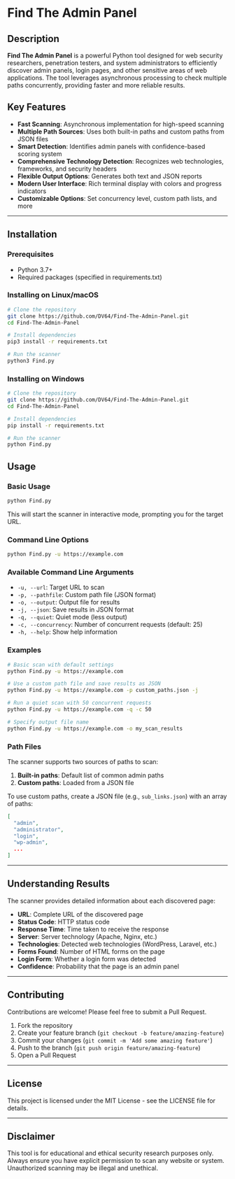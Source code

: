 # Find The Admin Panel

## Description

**Find The Admin Panel** is a powerful Python tool designed for web security researchers, penetration testers, and system administrators to efficiently discover admin panels, login pages, and other sensitive areas of web applications. The tool leverages asynchronous processing to check multiple paths concurrently, providing faster and more reliable results.

## Key Features

- **Fast Scanning**: Asynchronous implementation for high-speed scanning
- **Multiple Path Sources**: Uses both built-in paths and custom paths from JSON files
- **Smart Detection**: Identifies admin panels with confidence-based scoring system
- **Comprehensive Technology Detection**: Recognizes web technologies, frameworks, and security headers
- **Flexible Output Options**: Generates both text and JSON reports
- **Modern User Interface**: Rich terminal display with colors and progress indicators
- **Customizable Options**: Set concurrency level, custom path lists, and more

---

## Installation

### Prerequisites

- Python 3.7+
- Required packages (specified in requirements.txt)

### Installing on Linux/macOS

```bash
# Clone the repository
git clone https://github.com/DV64/Find-The-Admin-Panel.git
cd Find-The-Admin-Panel

# Install dependencies
pip3 install -r requirements.txt

# Run the scanner
python3 Find.py
```

### Installing on Windows

```bash
# Clone the repository
git clone https://github.com/DV64/Find-The-Admin-Panel.git
cd Find-The-Admin-Panel

# Install dependencies
pip install -r requirements.txt

# Run the scanner
python Find.py
```

## Usage

### Basic Usage

```bash
python Find.py
```

This will start the scanner in interactive mode, prompting you for the target URL.

### Command Line Options

```bash
python Find.py -u https://example.com
```

### Available Command Line Arguments

- `-u, --url`: Target URL to scan
- `-p, --pathfile`: Custom path file (JSON format)
- `-o, --output`: Output file for results
- `-j, --json`: Save results in JSON format
- `-q, --quiet`: Quiet mode (less output)
- `-c, --concurrency`: Number of concurrent requests (default: 25)
- `-h, --help`: Show help information

### Examples

```bash
# Basic scan with default settings
python Find.py -u https://example.com

# Use a custom path file and save results as JSON
python Find.py -u https://example.com -p custom_paths.json -j

# Run a quiet scan with 50 concurrent requests
python Find.py -u https://example.com -q -c 50

# Specify output file name
python Find.py -u https://example.com -o my_scan_results
```

### Path Files

The scanner supports two sources of paths to scan:
1. **Built-in paths**: Default list of common admin paths
2. **Custom paths**: Loaded from a JSON file

To use custom paths, create a JSON file (e.g., `sub_links.json`) with an array of paths:

```json
[
  "admin",
  "administrator",
  "login",
  "wp-admin",
  ...
]
```

---

## Understanding Results

The scanner provides detailed information about each discovered page:

- **URL**: Complete URL of the discovered page
- **Status Code**: HTTP status code
- **Response Time**: Time taken to receive the response
- **Server**: Server technology (Apache, Nginx, etc.)
- **Technologies**: Detected web technologies (WordPress, Laravel, etc.)
- **Forms Found**: Number of HTML forms on the page
- **Login Form**: Whether a login form was detected
- **Confidence**: Probability that the page is an admin panel

---

## Contributing

Contributions are welcome! Please feel free to submit a Pull Request.

1. Fork the repository
2. Create your feature branch (`git checkout -b feature/amazing-feature`)
3. Commit your changes (`git commit -m 'Add some amazing feature'`)
4. Push to the branch (`git push origin feature/amazing-feature`)
5. Open a Pull Request

---

## License

This project is licensed under the MIT License - see the LICENSE file for details.

---

## Disclaimer

This tool is for educational and ethical security research purposes only. Always ensure you have explicit permission to scan any website or system. Unauthorized scanning may be illegal and unethical.
